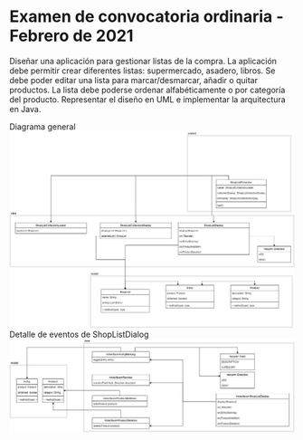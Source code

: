 # Examen de convocatoria ordinaria - Febrero de 2021

Diseñar una aplicación para gestionar listas de la compra. La aplicación debe permitir crear diferentes listas: supermercado, asadero, libros. Se debe poder editar una lista para marcar/desmarcar, añadir o quitar productos. La lista debe poderse ordenar alfabéticamente o por categoría del producto. Representar el diseño en UML e implementar la arquitectura en Java.

Diagrama general
![Class Diagram](./ShopList1.png)
Detalle  de eventos de ShopListDialog
![Class Diagram](./ShopList2.png)